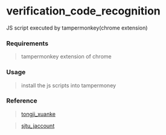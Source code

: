 # verification_code_recognition
JS script executed by tampermonkey(chrome extension)

### Requirements
> tampermonkey extension of chrome

### Usage
> install the js scripts into tampermoney

### Reference
> [tongji_xuanke](http://www.cnblogs.com/ziyunfei/archive/2012/10/05/2710349.html)
  
> [sjtu_jaccount](https://github.com/naptha/tesseract.js)
